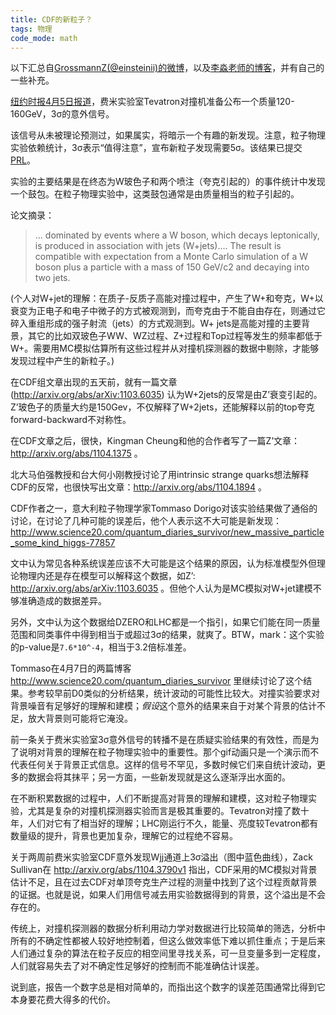 ```yaml
---
title: CDF的新粒子？
tags: 物理
code_mode: math
---
```


以下汇总自[GrossmannZ(@einsteinii)的微博](http://t.qq.com/einsteinii)，以及[李淼老师的博客](http://limiao.net/2831)，并有自己的一些补充。

[纽约时报4月5日报道](http://www.nytimes.com/2011/04/06/science/06particle.html?_r=2)，费米实验室Tevatron对撞机准备公布一个质量120-160GeV，3σ的意外信号。

该信号从未被理论预测过，如果属实，将暗示一个有趣的新发现。注意，粒子物理实验依赖统计，3σ表示“值得注意”，宣布新粒子发现需要5σ。该结果已提交[PRL](http://arxiv.org/abs/1104.0699)。

实验的主要结果是在终态为W玻色子和两个喷注（夸克引起的）的事件统计中发现一个鼓包。在粒子物理实验中，这类鼓包通常是由质量相当的粒子引起的。

论文摘录：

> ... dominated by events where a W boson, which decays leptonically, is produced in association with jets (W+jets).... The result is compatible with expectation from a Monte Carlo simulation of a W boson plus a particle with a mass of 150 GeV/c2 and decaying into two jets.

(个人对W+jet的理解：在质子-反质子高能对撞过程中，产生了W+和夸克，W+以衰变为正电子和电子中微子的方式被观测到，而夸克由于不能自由存在，则通过它碎入重组形成的强子射流（jets）的方式观测到。W+ jets是高能对撞的主要背景，其它的比如双玻色子WW、WZ过程、Z+过程和Top过程等发生的频率都低于W+。需要用MC模拟估算所有这些过程并从对撞机探测器的数据中剔除，才能够发现过程中产生的新粒子。)

在CDF组文章出现的五天前，就有一篇文章(http://arxiv.org/abs/arXiv:1103.6035) 认为W+2jets的反常是由Z’衰变引起的。Z’玻色子的质量大约是150Gev，不仅解释了W+2jets，还能解释以前的top夸克forward-backward不对称性。  


在CDF文章之后，很快，Kingman Cheung和他的合作者写了一篇Z’文章：http://arxiv.org/abs/1104.1375 。

北大马伯强教授和台大何小刚教授讨论了用intrinsic strange quarks想法解释CDF的反常，也很快写出文章：http://arxiv.org/abs/1104.1894 。

CDF作者之一，意大利粒子物理学家Tommaso Dorigo对该实验结果做了通俗的讨论，在讨论了几种可能的误差后，他个人表示这不大可能是新发现：http://www.science20.com/quantum_diaries_survivor/new_massive_particle_some_kind_higgs-77857

文中认为常见各种系统误差应该不大可能是这个结果的原因，认为标准模型外但理论物理内还是存在模型可以解释这个数据，如Z’:  http://arxiv.org/abs/arXiv:1103.6035 。但他个人认为是MC模拟对W+jet建模不够准确造成的数据差异。

另外，文中认为这个数据给DZERO和LHC都是一个指引，如果它们能在同一质量范围和同类事件中得到相当于或超过3σ的结果，就爽了。BTW，mark：这个实验的p-value是`7.6*10^-4`，相当于3.2倍标准差。 

Tommaso在4月7日的两篇博客 http://www.science20.com/quantum_diaries_survivor 里继续讨论了这个结果。参考较早前D0类似的分析结果，统计波动的可能性比较大。对撞实验要求对背景噪音有足够好的理解和建模；*假设*这个意外的结果来自于对某个背景的估计不足，放大背景则可能将它淹没。

前一条关于费米实验室3σ意外信号的转播不是在质疑实验结果的有效性，而是为了说明对背景的理解在粒子物理实验中的重要性。那个gif动画只是一个演示而不代表任何关于背景正式信息。这样的信号不罕见，多数时候它们来自统计波动，更多的数据会将其抹平；另一方面，一些新发现就是这么逐渐浮出水面的。

在不断积累数据的过程中，人们不断提高对背景的理解和建模，这对粒子物理实验，尤其是复杂的对撞机探测器实验而言是极其重要的。Tevatron对撞了数十年，人们对它有了相当好的理解；LHC刚运行不久，能量、亮度较Tevatron都有数量级的提升，背景也更加复杂，理解它的过程绝不容易。

关于两周前费米实验室CDF意外发现Wjj通道上3σ溢出（图中蓝色曲线），Zack Sullivan在 http://arxiv.org/abs/1104.3790v1 指出，CDF采用的MC模拟对背景估计不足，且在过去CDF对单顶夸克生产过程的测量中找到了这个过程贡献背景的证据。也就是说，如果人们用信号减去用实验数据得到的背景，这个溢出是不会存在的。

传统上，对撞机探测器的数据分析利用动力学对数据进行比较简单的筛选，分析中所有的不确定性都被人较好地控制着，但这么做效率低下难以抓住重点；于是后来人们通过复杂的算法在粒子反应的相空间里寻找关系，可一旦变量多到一定程度，人们就容易失去了对不确定性足够好的控制而不能准确估计误差。

说到底，报告一个数字总是相对简单的，而指出这个数字的误差范围通常比得到它本身要花费大得多的代价。